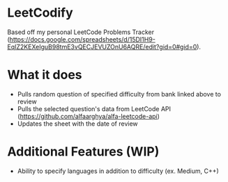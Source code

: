 # LeetCodify

Based off my personal LeetCode Problems Tracker (https://docs.google.com/spreadsheets/d/15DI1H9-EqIZ2KEXeIguB98tmE3vQECJEVUZOnU6AQRE/edit?gid=0#gid=0).

# What it does
- Pulls random question of specified difficulty from bank linked above to review
- Pulls the selected question's data from LeetCode API (https://github.com/alfaarghya/alfa-leetcode-api)
- Updates the sheet with the date of review

# Additional Features (WIP)
- Ability to specify languages in addition to difficulty (ex. Medium, C++)

  




